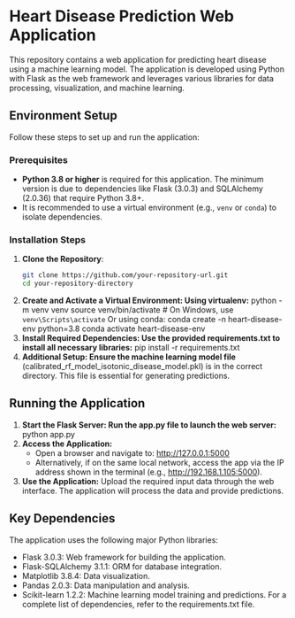 # Heart Disease Prediction Web Application

This repository contains a web application for predicting heart disease using a machine learning model. The application is developed using Python with Flask as the web framework and leverages various libraries for data processing, visualization, and machine learning.

## Environment Setup

Follow these steps to set up and run the application:

### Prerequisites

- **Python 3.8 or higher** is required for this application. The minimum version is due to dependencies like Flask (3.0.3) and SQLAlchemy (2.0.36) that require Python 3.8+.
- It is recommended to use a virtual environment (e.g., `venv` or `conda`) to isolate dependencies.

### Installation Steps

1. **Clone the Repository**:
   ```bash
   git clone https://github.com/your-repository-url.git
   cd your-repository-directory
2. **Create and Activate a Virtual Environment: Using virtualenv:**
   python -m venv venv
   source venv/bin/activate   # On Windows, use `venv\Scripts\activate`
   Or using conda:
   conda create -n heart-disease-env python=3.8
   conda activate heart-disease-env
3. **Install Required Dependencies: Use the provided requirements.txt to install all necessary libraries:**
   pip install -r requirements.txt
4. **Additional Setup: Ensure the machine learning model file**
   (calibrated_rf_model_isotonic_disease_model.pkl) is in the correct directory. This file is essential for generating predictions.

## Running the Application
1. **Start the Flask Server: Run the app.py file to launch the web server:**
   python app.py
2. **Access the Application:**
   - Open a browser and navigate to: http://127.0.0.1:5000
   - Alternatively, if on the same local network, access the app via the IP address shown in the terminal (e.g., http://192.168.1.105:5000).
4. **Use the Application:**
   Upload the required input data through the web interface.
   The application will process the data and provide predictions.

## Key Dependencies
The application uses the following major Python libraries:

- Flask 3.0.3: Web framework for building the application.
- Flask-SQLAlchemy 3.1.1: ORM for database integration.
- Matplotlib 3.8.4: Data visualization.
- Pandas 2.0.3: Data manipulation and analysis.
- Scikit-learn 1.2.2: Machine learning model training and predictions.
For a complete list of dependencies, refer to the requirements.txt file.
